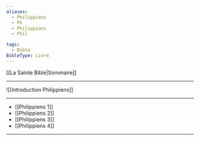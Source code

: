 ```yaml
---
aliases:
  - Philippiens
  - Ph
  - Philippians
  - Phil

tags:
  - Bible
BibleType: Livre
---
```

[[La Sainte Bible|Sommaire]]

---

![[Introduction Philippiens]]

---
- [[Philippiens 1]] 
- [[Philippiens 2]] 
- [[Philippiens 3]] 
- [[Philippiens 4]] 


---
